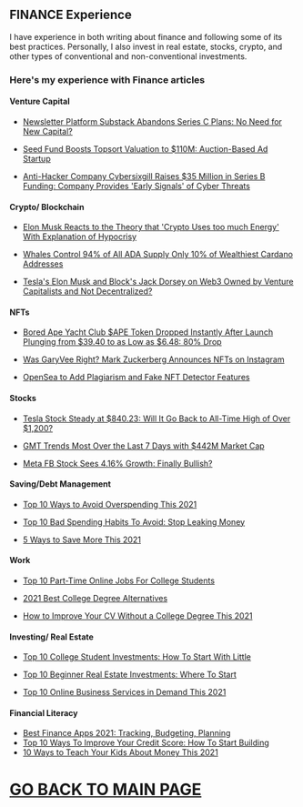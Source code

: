 ## FINANCE Experience


I have experience in both writing
about finance and following some of
its best practices. Personally, I also
invest in real estate, stocks, crypto,
and other types of conventional and
non-conventional investments.

### Here's my experience with Finance articles

#### Venture Capital

- [Newsletter Platform Substack Abandons Series C Plans: No Need
for New Capital?](https://www.techtimes.com/articles/275985/20220527/newsletter-platform-substack-abandons-series-c-plans-no-need-for-new-capital.htm)

- [Seed Fund Boosts Topsort Valuation to $110M: Auction-Based Ad Startup](https://www.techtimes.com/articles/272834/20220310/seed-fund-boosts-topsort-valuation-110m-auction-based-ad-startup.htm)

- [Anti-Hacker Company Cybersixgill Raises $35 Million in Series B Funding: Company Provides 'Early Signals' of Cyber Threats](https://www.techtimes.com/articles/272837/20220310/anti-hacker-company-cybersixgill-raises-35-million-series-b-funding.htm)

#### Crypto/ Blockchain

- [Elon Musk Reacts to the Theory that 'Crypto Uses too much Energy' With Explanation of Hypocrisy](https://www.techtimes.com/articles/259727/20210430/elon-musk-reacts-to-theory-that-crypto-uses-too-much-energy-with-explanation-of-hypocrisy.htm)

- [Whales Control 94% of All ADA Supply Only 10% of Wealthiest Cardano Addresses](https://cardanofeed.com/whales-control-94-of-all-ada-supply-only-10-of-wealthiest-cardano-addresses-27631.html)

- [Tesla's Elon Musk and Block's Jack Dorsey on Web3 Owned by Venture Capitalists and Not Decentralized?](https://www.techtimes.com/articles/270569/20220114/breaking-harmony-shard-0-stopped-working-7-hours-multiple-propagation.htm)

#### NFTs

- [Bored Ape Yacht Club $APE Token Dropped Instantly After Launch Plunging from $39.40 to as Low as $6.48: 80% Drop](https://www.techvisibility.com/2021/04/30/metahashs-decentralization-is-making-a-move/)

- [Was GaryVee Right? Mark Zuckerberg Announces NFTs on Instagram](https://www.techvisibility.com/2021/04/30/metahashs-decentralization-is-making-a-move/)

- [OpenSea to Add Plagiarism and Fake NFT Detector Features](https://www.techvisibility.com/2021/04/30/metahashs-decentralization-is-making-a-move/)

#### Stocks

- [Tesla Stock Steady at $840.23: Will It Go Back to All-Time High of Over $1,200?](https://www.techtimes.com/articles/273118/20220317/tesla-stock-steady-at-840-23-will-it-go-back-to-all-time-high-of-over-1-200.htm)

- [GMT Trends Most Over the Last 7 Days with $442M Market Cap](https://www.techtimes.com/articles/273118/20220317/tesla-stock-steady-at-840-23-will-it-go-back-to-all-time-high-of-over-1-200.htm)
- [Meta FB Stock Sees 4.16% Growth: Finally Bullish?](https://www.techtimes.com/articles/273260/20220321/meta-fb-stock-sees-4-16-growth-finally-bullish.htm)

#### Saving/Debt Management

- [Top 10 Ways to Avoid Overspending This 2021](https://www.reviewer.today/2021/04/17/top-10-ways-to-avoid-overspending-this-2021/)

- [Top 10 Bad Spending Habits To Avoid: Stop Leaking Money](https://www.10best.cc/top-10-bad-spending-habits-to-avoid-stop-leaking-money/)

- [5 Ways to Save More This 2021](https://www.reviewer.today/2021/04/17/5-ways-to-save-more-this-2021/)

#### Work

- [Top 10 Part-Time Online Jobs For College Students](https://www.10best.cc/top-10-part-time-online-jobs-for-college-students/)

- [2021 Best College Degree Alternatives](https://www.reviewer.today/2021/04/17/2021-best-college-degree-alternatives/)

- [How to Improve Your CV Without a College Degree This 2021](https://www.reviewer.today/2021/04/17/how-to-improve-your-cv-without-a-college-degree-this-2021/)

#### Investing/ Real Estate

- [Top 10 College Student Investments: How To Start With Little](https://www.10best.cc/top-10-college-student-investments-how-to-start-with-little/)

- [Top 10 Beginner Real Estate Investments: Where To Start](https://www.10best.cc/top-10-beginner-real-estate-investments-where-to-start/)

- [Top 10 Online Business Services in Demand This 2021](https://www.reviewer.today/2021/04/17/top-10-online-business-services-in-demand-this-2021/)

#### Financial Literacy

- [Best Finance Apps 2021: Tracking, Budgeting, Planning](https://www.reviewer.today/2021/04/17/best-finance-apps-2021-tracking-budgeting-planning/)
- [Top 10 Ways To Improve Your Credit Score: How To Start Building](https://www.10best.cc/top-10-ways-to-improve-your-credit-score-how-to-start-building/)
- [10 Ways to Teach Your Kids About Money This 2021](https://www.reviewer.today/2021/04/17/10-ways-to-teach-your-kids-about-money-this-2021/)


# [GO BACK TO MAIN PAGE](https://writerzzub.github.io/)
